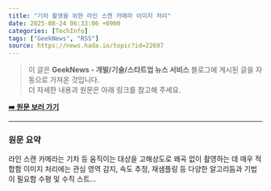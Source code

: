 ```yaml
---
title: "기차 촬영을 위한 라인 스캔 카메라 이미지 처리"
date: 2025-08-24 06:33:06 +0900
categories: [TechInfo]
tags: ["GeekNews", "RSS"]
source: https://news.hada.io/topic?id=22697
---
```

> 이 글은 **GeekNews - 개발/기술/스타트업 뉴스 서비스** 블로그에 게시된 글을 자동으로 가져온 것입니다. <br>
> 더 자세한 내용과 원문은 아래 링크를 참고해 주세요.

[**➡️ 원문 보러 가기**](https://news.hada.io/topic?id=22697)

---

### 원문 요약
라인 스캔 카메라는 기차 등 움직이는 대상을 고해상도로 왜곡 없이 촬영하는 데 매우 적합함 이미지 처리에는 관심 영역 감지, 속도 추정, 재샘플링 등 다양한 알고리듬과 기법이 필요함 수평 및 수직 스트...
